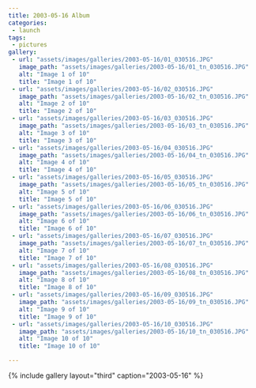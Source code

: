 ```yaml
---
title: 2003-05-16 Album
categories:
 - launch
tags:
 - pictures
gallery:
 - url: "assets/images/galleries/2003-05-16/01_030516.JPG"
   image_path: "assets/images/galleries/2003-05-16/01_tn_030516.JPG"
   alt: "Image 1 of 10"
   title: "Image 1 of 10"
 - url: "assets/images/galleries/2003-05-16/02_030516.JPG"
   image_path: "assets/images/galleries/2003-05-16/02_tn_030516.JPG"
   alt: "Image 2 of 10"
   title: "Image 2 of 10"
 - url: "assets/images/galleries/2003-05-16/03_030516.JPG"
   image_path: "assets/images/galleries/2003-05-16/03_tn_030516.JPG"
   alt: "Image 3 of 10"
   title: "Image 3 of 10"
 - url: "assets/images/galleries/2003-05-16/04_030516.JPG"
   image_path: "assets/images/galleries/2003-05-16/04_tn_030516.JPG"
   alt: "Image 4 of 10"
   title: "Image 4 of 10"
 - url: "assets/images/galleries/2003-05-16/05_030516.JPG"
   image_path: "assets/images/galleries/2003-05-16/05_tn_030516.JPG"
   alt: "Image 5 of 10"
   title: "Image 5 of 10"
 - url: "assets/images/galleries/2003-05-16/06_030516.JPG"
   image_path: "assets/images/galleries/2003-05-16/06_tn_030516.JPG"
   alt: "Image 6 of 10"
   title: "Image 6 of 10"
 - url: "assets/images/galleries/2003-05-16/07_030516.JPG"
   image_path: "assets/images/galleries/2003-05-16/07_tn_030516.JPG"
   alt: "Image 7 of 10"
   title: "Image 7 of 10"
 - url: "assets/images/galleries/2003-05-16/08_030516.JPG"
   image_path: "assets/images/galleries/2003-05-16/08_tn_030516.JPG"
   alt: "Image 8 of 10"
   title: "Image 8 of 10"
 - url: "assets/images/galleries/2003-05-16/09_030516.JPG"
   image_path: "assets/images/galleries/2003-05-16/09_tn_030516.JPG"
   alt: "Image 9 of 10"
   title: "Image 9 of 10"
 - url: "assets/images/galleries/2003-05-16/10_030516.JPG"
   image_path: "assets/images/galleries/2003-05-16/10_tn_030516.JPG"
   alt: "Image 10 of 10"
   title: "Image 10 of 10"

---
```


{% include gallery layout="third" caption="2003-05-16" %}
